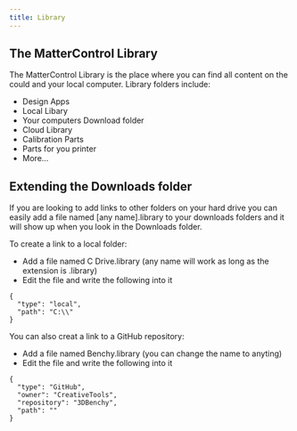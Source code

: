 ```yaml
---
title: Library
---
```


## The MatterControl Library

The MatterControl Library is the place where you can find all content on the could and your local computer. Library folders include:
- Design Apps
- Local Libary
- Your computers Download folder
- Cloud Library
- Calibration Parts
- Parts for you printer
- More...

## Extending the Downloads folder

If you are looking to add links to other folders on your hard drive you can easily add a file named [any name].library to your downloads folders and it will show up when you look in the Downloads folder.

To create a link to a local folder:
- Add a file named C Drive.library (any name will work as long as the extension is .library)
- Edit the file and write the following into it
```
{
  "type": "local",
  "path": "C:\\"
}
```

You can also creat a link to a GitHub repository:
- Add a file named Benchy.library (you can change the name to anyting)
- Edit the file and write the following into it 
```
{
  "type": "GitHub",
  "owner": "CreativeTools",
  "repository": "3DBenchy",
  "path": ""
}
```
